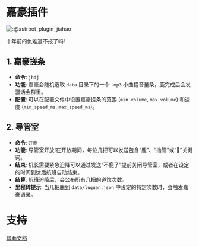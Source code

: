 # 嘉豪插件

![:@astrbot_plugin_jiahao](https://count.getloli.com/get/@astrbot_plugin_jiahao?theme=booru-lewd)

十年前的仇难道不报了吗!

## 1. 嘉豪搓条

- **命令**: `jhdj`
- **功能**: 嘉豪会随机选取 `data` 目录下的一个 `.mp3` 小曲搓音量条，鹿完成后会发骚话会群里。
- **配置**: 可以在配置文件中设置嘉豪搓条的范围 (`min_volume`, `max_volume`) 和速度 (`min_speed_ms`, `max_speed_ms`)。

## 2. 导管室

- **命令**: `开鹿`
- **功能**: 导管室开放!在开放期间，每位几把可以发送包含“鹿”、“撸管”或“🦌”关键词。
- **结束**: 机长需要紧急迫降可以通过发送“不鹿了”提前关闭导管室，或者在设定的时间到达后航班自动结束。
- **结算**: 航班迫降后，会公布所有几把的道馆次数。
- **里程碑提示**: 当几把鹿到 `data/luguan.json` 中设定的特定次数时，会触发嘉豪语录。

# 支持

[帮助文档](https://astrbot.app)
